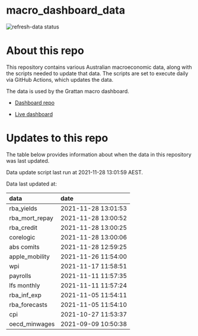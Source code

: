 
<!-- README.md is generated from README.Rmd. Please edit that file -->

# macro\_dashboard\_data

<!-- badges: start -->

![refresh-data
status](https://github.com/grattan/macro_dashboard_data/workflows/refresh-data/badge.svg)

<!-- badges: end -->

# About this repo

This repository contains various Australian macroeconomic data, along
with the scripts needed to update that data. The scripts are set to
execute daily via GitHub Actions, which updates the data.

The data is used by the Grattan macro dashboard.

  - [Dashboard repo](https://github.com/grattan/macrodashboard)

  - [Live dashboard](https://mattcowgill.shinyapps.io/macrodashboard/)

# Updates to this repo

The table below provides information about when the data in this
repository was last updated.

Data update script last run at 2021-11-28 13:01:59 AEST.

Data last updated at:

| data             | date                |
| :--------------- | :------------------ |
| rba\_yields      | 2021-11-28 13:01:53 |
| rba\_mort\_repay | 2021-11-28 13:00:52 |
| rba\_credit      | 2021-11-28 13:00:25 |
| corelogic        | 2021-11-28 13:00:06 |
| abs comits       | 2021-11-28 12:59:25 |
| apple\_mobility  | 2021-11-26 11:54:00 |
| wpi              | 2021-11-17 11:58:51 |
| payrolls         | 2021-11-11 11:57:35 |
| lfs monthly      | 2021-11-11 11:57:24 |
| rba\_inf\_exp    | 2021-11-05 11:54:11 |
| rba\_forecasts   | 2021-11-05 11:54:10 |
| cpi              | 2021-10-27 11:53:37 |
| oecd\_minwages   | 2021-09-09 10:50:38 |
